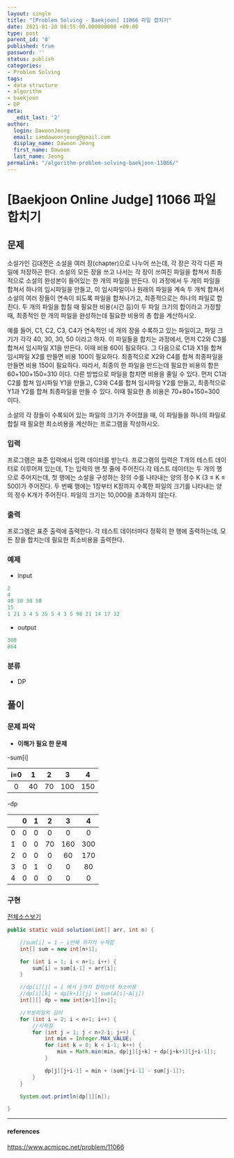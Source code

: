 ```yaml
---
layout: single
title: "[Problem Solving - Baekjoon] 11066 파일 합치기"
date: 2021-01-20 08:55:00.000000000 +09:00
type: post
parent_id: '0'
published: true
password: ''
status: publish
categories:
- Problem Solving
tags:
- data structure
- algorithm
- baekjoon
- DP
meta:
  _edit_last: '2'
author:
  login: DawoonJeong
  email: iamdawoonjeong@gmail.com
  display_name: Dawoon Jeong
  first_name: Dawoon
  last_name: Jeong
permalink: "/algorithm-problem-solving-baekjoon-11066/"
---
```

# [Baekjoon Online Judge] 11066 파일 합치기

## 문제
소설가인 김대전은 소설을 여러 장(chapter)으로 나누어 쓰는데, 각 장은 각각 다른 파일에 저장하곤 한다. 소설의 모든 장을 쓰고 나서는 각 장이 쓰여진 파일을 합쳐서 최종적으로 소설의 완성본이 들어있는 한 개의 파일을 만든다. 이 과정에서 두 개의 파일을 합쳐서 하나의 임시파일을 만들고, 이 임시파일이나 원래의 파일을 계속 두 개씩 합쳐서 소설의 여러 장들이 연속이 되도록 파일을 합쳐나가고, 최종적으로는 하나의 파일로 합친다. 두 개의 파일을 합칠 때 필요한 비용(시간 등)이 두 파일 크기의 합이라고 가정할 때, 최종적인 한 개의 파일을 완성하는데 필요한 비용의 총 합을 계산하시오.

예를 들어, C1, C2, C3, C4가 연속적인 네 개의 장을 수록하고 있는 파일이고, 파일 크기가 각각 40, 30, 30, 50 이라고 하자. 이 파일들을 합치는 과정에서, 먼저 C2와 C3를 합쳐서 임시파일 X1을 만든다. 이때 비용 60이 필요하다. 그 다음으로 C1과 X1을 합쳐 임시파일 X2를 만들면 비용 100이 필요하다. 최종적으로 X2와 C4를 합쳐 최종파일을 만들면 비용 150이 필요하다. 따라서, 최종의 한 파일을 만드는데 필요한 비용의 합은 60+100+150=310 이다. 다른 방법으로 파일을 합치면 비용을 줄일 수 있다. 먼저 C1과 C2를 합쳐 임시파일 Y1을 만들고, C3와 C4를 합쳐 임시파일 Y2를 만들고, 최종적으로 Y1과 Y2를 합쳐 최종파일을 만들 수 있다. 이때 필요한 총 비용은 70+80+150=300 이다.

소설의 각 장들이 수록되어 있는 파일의 크기가 주어졌을 때, 이 파일들을 하나의 파일로 합칠 때 필요한 최소비용을 계산하는 프로그램을 작성하시오.

### 입력
프로그램은 표준 입력에서 입력 데이터를 받는다. 프로그램의 입력은 T개의 테스트 데이터로 이루어져 있는데, T는 입력의 맨 첫 줄에 주어진다.각 테스트 데이터는 두 개의 행으로 주어지는데, 첫 행에는 소설을 구성하는 장의 수를 나타내는 양의 정수 K (3 ≤ K ≤ 500)가 주어진다. 두 번째 행에는 1장부터 K장까지 수록한 파일의 크기를 나타내는 양의 정수 K개가 주어진다. 파일의 크기는 10,000을 초과하지 않는다.

### 출력
프로그램은 표준 출력에 출력한다. 각 테스트 데이터마다 정확히 한 행에 출력하는데, 모든 장을 합치는데 필요한 최소비용을 출력한다.

### 예제

- input

```java
2
4
40 30 30 50
15
1 21 3 4 5 35 5 4 3 5 98 21 14 17 32
```

- output

```java
300
864
```

### 분류
- DP

## 풀이

### 문제 파악
- **이해가 필요 한 문제**

-sum[i]

| i=0 |   1  |    2 |    3 |   4  |
|:---:|:----:|:----:|:----:|:----:|
|  0  |   40 |   70 |  100 |  150 |

-dp

|     |    0 |   1  |    2 |    3 |   4  |
|:---:|:----:|:----:|:----:|:----:|:----:|
|  0  |    0 |   0  |    0 |    0 |   0  |
|  1  |    0 |   0  |   70 |  160 |  300 |
|  2  |    0 |   0  |    0 |   60 |  170 |
|  3  |    0 |   1  |    0 |    0 |   80 |
|  4  |    0 |   0  |    0 |    0 |    0 |


### 구현


[전체소스보기](https://github.com/devvoon/java-datastructure-algorithm/blob/master/java-algorithm-problem-solving/src/baekjoon/problem11066/Main.java)


```java
public static void solution(int[] arr, int n) {

    //sum[i] = 1 ~ i번째 까지의 누적합
    int[] sum = new int[n+1];

    for (int i = 1; i < n+1; i++) {
        sum[i] = sum[i-1] + arr[i];
    }

    //dp[i][j] = i 에서 j까지 합하는데 최소비용
    //dp[i][k] + dp[k+1][j] + sum(A[i]~A[j])
    int[][] dp = new int[n+1][n+1];

    //부분파일의 길이
    for (int i = 2; i < n+1; i++) {
        //시작점
        for (int j = 1; j < n+2-i; j++) {
            int min = Integer.MAX_VALUE;
            for (int k = 0; k < i-1; k++) {
                min = Math.min(min, dp[j][j+k] + dp[j+k+1][j+i-1]);
            }

            dp[j][j+i-1] = min + (sum[j+i-1] - sum[j-1]);
        }
    }

    System.out.println(dp[1][n]);

}
```


---

#### references
<https://www.acmicpc.net/problem/11066>
